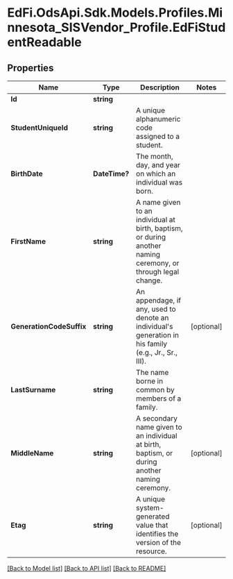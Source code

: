 # EdFi.OdsApi.Sdk.Models.Profiles.Minnesota_SISVendor_Profile.EdFiStudentReadable
## Properties

Name | Type | Description | Notes
------------ | ------------- | ------------- | -------------
**Id** | **string** |  | 
**StudentUniqueId** | **string** | A unique alphanumeric code assigned to a student. | 
**BirthDate** | **DateTime?** | The month, day, and year on which an individual was born. | 
**FirstName** | **string** | A name given to an individual at birth, baptism, or during another naming ceremony, or through legal change. | 
**GenerationCodeSuffix** | **string** | An appendage, if any, used to denote an individual&#39;s generation in his family (e.g., Jr., Sr., III). | [optional] 
**LastSurname** | **string** | The name borne in common by members of a family. | 
**MiddleName** | **string** | A secondary name given to an individual at birth, baptism, or during another naming ceremony. | [optional] 
**Etag** | **string** | A unique system-generated value that identifies the version of the resource. | [optional] 

[[Back to Model list]](../README.md#documentation-for-models) [[Back to API list]](../README.md#documentation-for-api-endpoints) [[Back to README]](../README.md)

